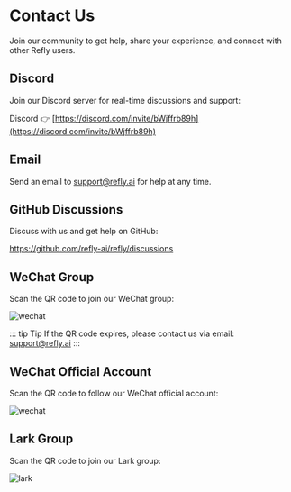 # Contact Us

Join our community to get help, share your experience, and connect with other Refly users.

## Discord

Join our Discord server for real-time discussions and support:

Discord 👉 [https://discord.com/invite/bWjffrb89h](https://discord.com/invite/bWjffrb89h)

## Email

Send an email to support@refly.ai for help at any time.

## GitHub Discussions

Discuss with us and get help on GitHub:

https://github.com/refly-ai/refly/discussions

## WeChat Group

Scan the QR code to join our WeChat group:

![wechat](/images/wechat-qrcode.png)

::: tip Tip
If the QR code expires, please contact us via email: support@refly.ai
:::

## WeChat Official Account

Scan the QR code to follow our WeChat official account:

![wechat](/images/wechat-group-qrcode.png)

## Lark Group

Scan the QR code to join our Lark group:

![lark](/images/lark-qrcode.png)
